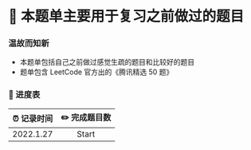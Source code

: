 # 🥂 本题单主要用于复习之前做过的题目   
### 温故而知新   
* 本题单包括自己之前做过感觉生疏的题目和比较好的题目
* 题单包含 LeetCode 官方出的《腾讯精选 50 题》   

###  📅 进度表

| ⏰ 记录时间 | ✏️ 完成题目数 |
| :--------: | :----------: |
| 2022.1.27 |    Start    |
